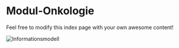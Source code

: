 # Modul-Onkologie

Feel free to modify this index page with your own awesome content!

![Informationsmodell](onco_merged.svg)

